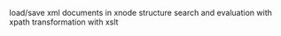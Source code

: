 load/save xml documents in xnode structure
search and evaluation with xpath
transformation with xslt